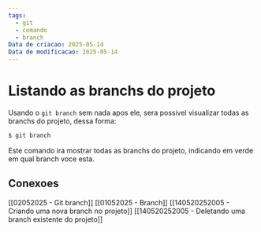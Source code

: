 ```yaml
---
tags:
  - git
  - comando
  - branch
Data de criacao: 2025-05-14
Data de modificacao: 2025-05-14
---
```


# Listando as branchs do projeto
Usando o `git branch` sem nada apos ele, sera possivel visualizar todas as branchs do projeto, dessa forma:

```bash
$ git branch
```

Este comando ira mostrar todas as branchs do projeto, indicando em verde em qual branch voce esta.

## Conexoes
[[02052025 - Git branch]]
[[01052025 - Branch]]
[[140520252005 - Criando uma nova branch no projeto]]
[[140520252005 - Deletando uma branch existente do projeto]]
